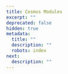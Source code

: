 ```yaml
---
title: Cosmos Modules
excerpt: ""
deprecated: false
hidden: true
metadata:
  title: ""
  description: ""
  robots: index
next:
  description: ""
---
```

